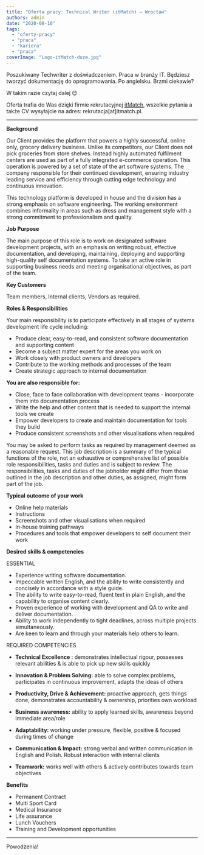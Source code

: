 ```yaml
---
title: "Oferta pracy: Technical Writer (itMatch) – Wrocław"
authors: admin
date: "2020-08-10"
tags:
  - "oferty-pracy"
  - "praca"
  - "kariera"
  - "praca"
coverImage: "Logo-itMatch-duze.jpg"
---
```


Poszukiwany Techwriter z doświadczeniem. Praca w branży IT. Będziesz tworzyć
dokumentację do oprogramowania. Po angielsku. Brzmi ciekawie?

<!--truncate-->

W takim razie czytaj dalej 😊

Oferta trafia do Was dzięki firmie rekrutacyjnej [itMatch](https://itmatch.pl/),
wszelkie pytania a także CV wysyłajcie na adres: rekrutacja\[at\]itmatch.pl.

---

**Background**

Our Client provides the platform that powers a highly successful, online only,
grocery delivery business. Unlike its competitors, our Client does not pick
groceries from store shelves. Instead highly automated fulfilment centers are
used as part of a fully integrated e-commerce operation. This operation is
powered by a set of state of the art software systems. The company responsible
for their continued development, ensuring industry leading service and
efficiency through cutting edge technology and continuous innovation.

This technology platform is developed in house and the division has a strong
emphasis on software engineering. The working environment combines informality
in areas such as dress and management style with a strong commitment to
professionalism and quality.

**Job Purpose**

The main purpose of this role is to work on designated software development
projects, with an emphasis on writing robust, effective documentation, and
developing, maintaining, deploying and supporting high-quality self
documentation systems. To take an active role in supporting business needs and
meeting organisational objectives, as part of the team.

**Key Customers**

Team members, Internal clients, Vendors as required.

**Roles & Responsibilities**

Your main responsibility is to participate effectively in all stages of systems
development life cycle including:

- Produce clear, easy-to-read, and consistent software documentation and
  supporting content
- Become a subject matter expert for the areas you work on
- Work closely with product owners and developers
- Contribute to the working methods and processes of the team
- Create strategic approach to internal documentation

**You are also responsible for:**

- Close, face to face collaboration with development teams - incorporate them
  into documentation process
- Write the help and other content that is needed to support the internal tools
  we create
- Empower developers to create and maintain documentation for tools they build
- Produce consistent screenshots and other visualisations when required

You may be asked to perform tasks as required by management deemed as a
reasonable request. This job description is a summary of the typical functions
of the role, not an exhaustive or comprehensive list of possible role
responsibilities, tasks and duties and is subject to review. The
responsibilities, tasks and duties of the jobholder might differ from those
outlined in the job description and other duties, as assigned, might form part
of the job.

**Typical outcome of your work**

- Online help materials
- Instructions
- Screenshots and other visualisations when required
- In-house training pathways
- Procedures and tools that empower developers to self document their work

**Desired skills & competencies**

ESSENTIAL

- Experience writing software documentation.
- Impeccable written English, and the ability to write consistently and
  concisely in accordance with a style guide.
- The ability to write easy-to-read, fluent text in plain English, and the
  capability to organise content clearly.
- Proven experience of working with development and QA to write and deliver
  documentation.
- Ability to work independently to tight deadlines, across multiple projects
  simultaneously.
- Are keen to learn and through your materials help others to learn.

REQUIRED COMPETENCIES

- **Technical Excellence** : demonstrates intellectual rigour, possesses
  relevant abilities & is able to pick up new skills quickly
- **Innovation & Problem Solving:** able to solve complex problems, participates
  in continuous improvement, adapts the ideas of others

- **Productivity, Drive & Achievement:** proactive approach, gets things done,
  demonstrates accountability & ownership, priorities own workload
- **Business awareness:** ability to apply learned skills, awareness beyond
  immediate area/role
- **Adaptability:** working under pressure, flexible, positive & focused during
  times of change
- **Communication & Impact:** strong verbal and written communication in English
  and Polish. Robust interaction with internal clients
- **Teamwork:** works well with others & actively contributes towards team
  objectives

**Benefits**

- Permanent Contract
- Multi Sport Card
- Medical Insurance
- Life assurance
- Lunch Vouchers
- Training and Development opportunities

---

Powodzenia!
